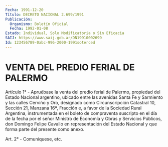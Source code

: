 ```yaml
---
Fecha: 1991-12-20
Título: DECRETO NACIONAL 2.699/1991
Publicación:
  Organismo: Boletín Oficial
  Fecha: 1992-01-08
Estado: Individual, Solo Modificatoria o Sin Eficacia
SAIJ: https://www.saij.gob.ar/DN19910002699
Id: 123456789-0abc-996-2000-1991soterced
---
```

# VENTA DEL PREDIO FERIAL DE PALERMO

<a id="1"></a>
Artículo 1° - Apruébase la venta del predio ferial de Palermo, propiedad del Estado Nacional argentino, ubicado entre las avenidas Santa Fe y Sarmiento y las calles Cerviño y Oro, designado como Circunscripción Catastral 10, Sección 21, Manzana 16ª, Fracción e, a favor de la Sociedad Rural Argentina, instrumentada en el boleto de compraventa suscripto en el día de la fecha por el señor Ministro de Economía y Obras y Servicios Públicos, don Domingo Felipe Cavallo en representación del Estado Nacional y que forma parte del presente como anexo.

<a id="2"></a>
Art. 2° - Comuníquese, etc.